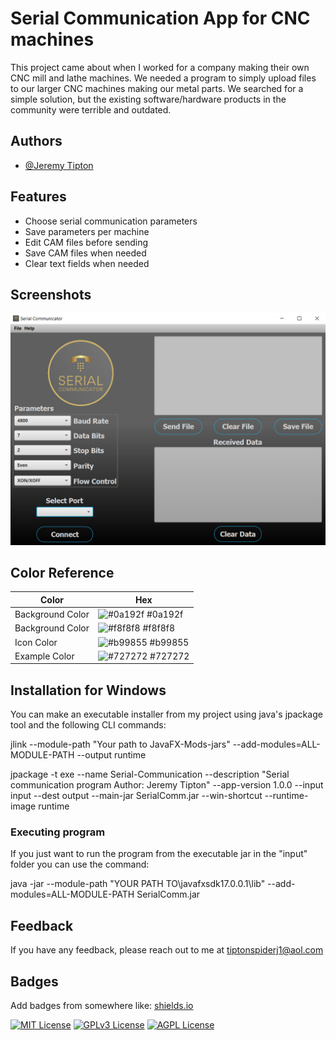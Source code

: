 
# Serial Communication App for CNC machines

This project came about when I worked for a company making their own CNC mill and lathe machines.  We needed a program to simply upload files to our larger CNC machines making our metal parts.  We searched for a simple solution, but the existing software/hardware products in the community were terrible and outdated. 
## Authors

- [@Jeremy Tipton](https://github.com/tiptonspiderj)

## Features
- Choose serial communication parameters
- Save parameters per machine
- Edit CAM files before sending
- Save CAM files when needed
- Clear text fields when needed

## Screenshots

![main screen](https://github.com/tiptonspiderj/Serial-Communication-App/blob/main/src/images/Main_Screen.png)

## Color Reference

| Color             | Hex                                                                |
| ----------------- | ------------------------------------------------------------------ |
| Background Color | ![#0a192f](https://via.placeholder.com/10/0a192f?text=+) #0a192f |
| Background Color | ![#f8f8f8](https://via.placeholder.com/10/f8f8f8?text=+) #f8f8f8 |
| Icon Color | ![#b99855](https://via.placeholder.com/10/b99855) #b99855 |
| Example Color | ![#727272](https://via.placeholder.com/10/727272?text=+) #727272 |


## Installation for Windows

You can make an executable installer from my project using java's jpackage tool and the following CLI commands:

 jlink --module-path "Your path to JavaFX-Mods-jars" --add-modules=ALL-MODULE-PATH --output runtime
 
jpackage -t exe --name Serial-Communication --description "Serial communication program Author: Jeremy Tipton" --app-version 1.0.0 --input input 
--dest output --main-jar SerialComm.jar --win-shortcut --runtime-image runtime

### Executing program

If you just want to run the program from the executable jar in the "input" folder you can use the command:

java -jar --module-path "YOUR PATH TO\javafxsdk17.0.0.1\lib" --add-modules=ALL-MODULE-PATH SerialComm.jar
    
## Feedback

If you have any feedback, please reach out to me at tiptonspiderj1@aol.com


## Badges

Add badges from somewhere like: [shields.io](https://shields.io/)

[![MIT License](https://img.shields.io/badge/License-MIT-green.svg)](https://choosealicense.com/licenses/mit/)
[![GPLv3 License](https://img.shields.io/badge/License-GPL%20v3-yellow.svg)](https://opensource.org/licenses/)
[![AGPL License](https://img.shields.io/badge/license-AGPL-blue.svg)](http://www.gnu.org/licenses/agpl-3.0)


